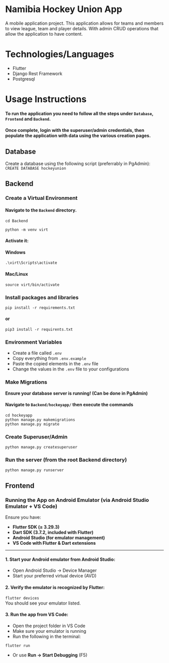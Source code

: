 # Namibia Hockey Union App

A mobile application project. This application allows for teams and members to view league, team and player details. With admin CRUD operations that allow the application to have content.

# Technologies/Languages

- Flutter
- Django Rest Framework
- Postgresql

# Usage Instructions

#### To run the application you need to follow all the steps under `Database`, `Frontend` and `Backend`.
#### Once complete, login with the superuser/admin credentials, then populate the application with data using the various creation pages.

## Database
Create a database using the following script (preferrably in PgAdmin): \
`CREATE DATABASE hockeyunion`

## Backend

###  Create a Virtual Environment
#### Navigate to the `Backend` directory.
```
cd Backend

python -m venv virt
``` 
#### Activate it:
#### Windows
`.\virt\Scripts\activate`
#### Mac/Linux
`source virt/bin/activate`

### Install packages and libraries
`pip install -r requirements.txt`
#### or
`pip3 install -r requirents.txt`

### Environment Variables
- Create a file called `.env`
- Copy everything from `.env.example`
- Paste the copied elements in the `.env` file
- Change the values in the `.env` file to your configurations

### Make Migrations
**Ensure your database server is running! (Can be done in PgAdmin)**
#### Navigate to `Backend/hockeyapp/` then execute the commands
```
cd hockeyapp
python manage.py makemigrations
python manage.py migrate
```

### Create Superuser/Admin
`python manage.py createsuperuser`

### Run the server (from the root Backend directory)
`python manage.py runserver`

## Frontend
### Running the App on Android Emulator (via Android Studio Emulator + VS Code)

Ensure you have:
- **Flutter SDK (≥ 3.29.3)**
- **Dart SDK (3.7.2, included with Flutter)**
- **Android Studio (for emulator management)**
- **VS Code with Flutter & Dart extensions**

---
#### 1. Start your Android emulator from Android Studio: 
- Open Android Studio → Device Manager
- Start your preferred virtual device (AVD)

#### 2. Verify the emulator is recognized by Flutter:

`flutter devices` \
You should see your emulator listed.

#### 3. Run the app from VS Code:
- Open the project folder in VS Code
- Make sure your emulator is running
- Run the following in the terminal:

`flutter run`

- Or use **Run → Start Debugging** (F5)

